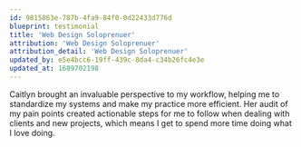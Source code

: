```yaml
---
id: 9815863e-787b-4fa9-84f0-0d22433d776d
blueprint: testimonial
title: 'Web Design Soloprenuer'
attribution: 'Web Design Soloprenuer'
attribution_detail: 'Web Design Soloprenuer'
updated_by: e5e4bcc6-19ff-439c-8da4-c34b26fc4e3e
updated_at: 1689702198
---
```

Caitlyn brought an invaluable perspective to my workflow, helping me to standardize my systems and make my practice more efficient. Her audit of my pain points created actionable steps for me to follow when dealing with clients and new projects, which means I get to spend more time doing what I love doing.